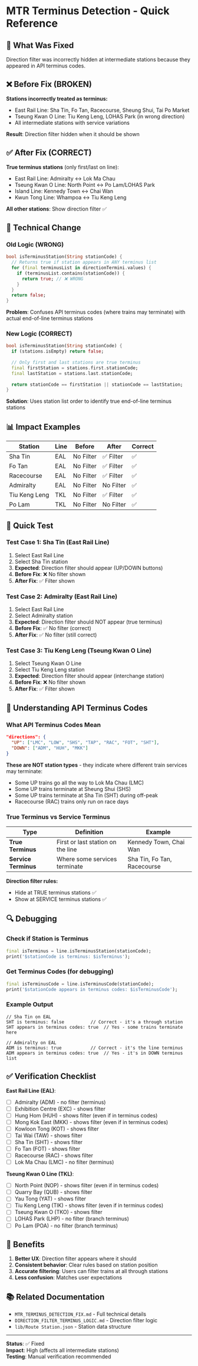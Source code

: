 # MTR Terminus Detection - Quick Reference

## 🎯 What Was Fixed

Direction filter was incorrectly hidden at intermediate stations because they appeared in API terminus codes.

## ❌ Before Fix (BROKEN)

**Stations incorrectly treated as terminus:**
- East Rail Line: Sha Tin, Fo Tan, Racecourse, Sheung Shui, Tai Po Market
- Tseung Kwan O Line: Tiu Keng Leng, LOHAS Park (in wrong direction)
- All intermediate stations with service variations

**Result**: Direction filter hidden when it should be shown

## ✅ After Fix (CORRECT)

**True terminus stations** (only first/last on line):
- East Rail Line: Admiralty ↔ Lok Ma Chau
- Tseung Kwan O Line: North Point ↔ Po Lam/LOHAS Park
- Island Line: Kennedy Town ↔ Chai Wan
- Kwun Tong Line: Whampoa ↔ Tiu Keng Leng

**All other stations**: Show direction filter ✅

## 🔧 Technical Change

### Old Logic (WRONG)
```dart
bool isTerminusStation(String stationCode) {
  // Returns true if station appears in ANY terminus list
  for (final terminusList in directionTermini.values) {
    if (terminusList.contains(stationCode)) {
      return true; // ❌ WRONG
    }
  }
  return false;
}
```
**Problem**: Confuses API terminus codes (where trains may terminate) with actual end-of-line terminus stations

### New Logic (CORRECT)
```dart
bool isTerminusStation(String stationCode) {
  if (stations.isEmpty) return false;
  
  // Only first and last stations are true terminus
  final firstStation = stations.first.stationCode;
  final lastStation = stations.last.stationCode;
  
  return stationCode == firstStation || stationCode == lastStation;
}
```
**Solution**: Uses station list order to identify true end-of-line terminus stations

## 📊 Impact Examples

| Station | Line | Before | After | Correct |
|---------|------|--------|-------|---------|
| Sha Tin | EAL | No Filter | ✅ Filter | ✅ |
| Fo Tan | EAL | No Filter | ✅ Filter | ✅ |
| Racecourse | EAL | No Filter | ✅ Filter | ✅ |
| Admiralty | EAL | No Filter | No Filter | ✅ |
| Tiu Keng Leng | TKL | No Filter | ✅ Filter | ✅ |
| Po Lam | TKL | No Filter | No Filter | ✅ |

## 🧪 Quick Test

### Test Case 1: Sha Tin (East Rail Line)
1. Select East Rail Line
2. Select Sha Tin station
3. **Expected**: Direction filter should appear (UP/DOWN buttons)
4. **Before Fix**: ❌ No filter shown
5. **After Fix**: ✅ Filter shown

### Test Case 2: Admiralty (East Rail Line)
1. Select East Rail Line
2. Select Admiralty station
3. **Expected**: Direction filter should NOT appear (true terminus)
4. **Before Fix**: ✅ No filter (correct)
5. **After Fix**: ✅ No filter (still correct)

### Test Case 3: Tiu Keng Leng (Tseung Kwan O Line)
1. Select Tseung Kwan O Line
2. Select Tiu Keng Leng station
3. **Expected**: Direction filter should appear (interchange station)
4. **Before Fix**: ❌ No filter shown
5. **After Fix**: ✅ Filter shown

## 📝 Understanding API Terminus Codes

### What API Terminus Codes Mean
```json
"directions": {
  "UP": ["LMC", "LOW", "SHS", "TAP", "RAC", "FOT", "SHT"],
  "DOWN": ["ADM", "HUH", "MKK"]
}
```

**These are NOT station types** - they indicate where different train services may terminate:
- Some UP trains go all the way to Lok Ma Chau (LMC)
- Some UP trains terminate at Sheung Shui (SHS)
- Some UP trains terminate at Sha Tin (SHT) during off-peak
- Racecourse (RAC) trains only run on race days

### True Terminus vs Service Terminus

| Type | Definition | Example |
|------|------------|---------|
| **True Terminus** | First or last station on the line | Kennedy Town, Chai Wan |
| **Service Terminus** | Where some services terminate | Sha Tin, Fo Tan, Racecourse |

**Direction filter rules:**
- Hide at TRUE terminus stations ✅
- Show at SERVICE terminus stations ✅

## 🔍 Debugging

### Check if Station is Terminus
```dart
final isTerminus = line.isTerminusStation(stationCode);
print('$stationCode is terminus: $isTerminus');
```

### Get Terminus Codes (for debugging)
```dart
final isTerminusCode = line.isTerminusCode(stationCode);
print('$stationCode appears in terminus codes: $isTerminusCode');
```

### Example Output
```
// Sha Tin on EAL
SHT is terminus: false          // Correct - it's a through station
SHT appears in terminus codes: true  // Yes - some trains terminate here

// Admiralty on EAL
ADM is terminus: true           // Correct - it's the line terminus
ADM appears in terminus codes: true  // Yes - it's in DOWN terminus list
```

## ✅ Verification Checklist

**East Rail Line (EAL)**:
- [ ] Admiralty (ADM) - no filter (terminus)
- [ ] Exhibition Centre (EXC) - shows filter
- [ ] Hung Hom (HUH) - shows filter (even if in terminus codes)
- [ ] Mong Kok East (MKK) - shows filter (even if in terminus codes)
- [ ] Kowloon Tong (KOT) - shows filter
- [ ] Tai Wai (TAW) - shows filter
- [ ] Sha Tin (SHT) - shows filter
- [ ] Fo Tan (FOT) - shows filter
- [ ] Racecourse (RAC) - shows filter
- [ ] Lok Ma Chau (LMC) - no filter (terminus)

**Tseung Kwan O Line (TKL)**:
- [ ] North Point (NOP) - shows filter (even if in terminus codes)
- [ ] Quarry Bay (QUB) - shows filter
- [ ] Yau Tong (YAT) - shows filter
- [ ] Tiu Keng Leng (TIK) - shows filter (even if in terminus codes)
- [ ] Tseung Kwan O (TKO) - shows filter
- [ ] LOHAS Park (LHP) - no filter (branch terminus)
- [ ] Po Lam (POA) - no filter (branch terminus)

## 🚀 Benefits

1. **Better UX**: Direction filter appears where it should
2. **Consistent behavior**: Clear rules based on station position
3. **Accurate filtering**: Users can filter trains at all through stations
4. **Less confusion**: Matches user expectations

## 📚 Related Documentation
- `MTR_TERMINUS_DETECTION_FIX.md` - Full technical details
- `DIRECTION_FILTER_TERMINUS_LOGIC.md` - Direction filter logic
- `lib/Route Station.json` - Station data structure

---

**Status**: ✅ Fixed  
**Impact**: High (affects all intermediate stations)  
**Testing**: Manual verification recommended
